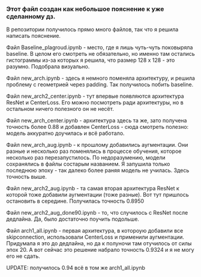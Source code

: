 ### Этот файл создан как небольшое пояснение к уже сделанному дз.
В репозитории получилось прямо много файлов, так что я решила написать пояснение.

Файл Baseline_plagroud.ipynb - место, где я лишь чуть-чуть поковыряла baseline. В целом его смотреть не обязательно, но именно там остались гистограммы из-за которых я решила, что размер 128 х 128 - это разумно. Подобрала визуально.

Файл new_arch.ipynb - здесь я немного поменяла архитектуру, и решила проблему с геометрией через padding. Так получилось побить baseline.

Файл new_arch2_center.ipynb - тут впервые появляются архитектура ResNet и CenterLoss. Его можно посмотреть ради архитектуры, но в остальном ничего полезного он не несёт.

Файл new_arch_center.ipynb - архитектура здесь та же, зато получена точность более 0.88 и добавлен CenterLoss - сюда смотреть полезно: модель аккуратно доучилась и всё работало.

Файл new_arch_aug.ipynb - к прошлому добавились аугментации. Они разные и несколько раз поменялись в процессе обучения, которое несколько раз перезапустилось. По недоразумению, модели сохранялись в файлы состарым названием. Я запушила только последнюю эпоху - так далеко более раняя модель не училась. Здесь точность выше.

Файл new_arch2_aug.ipynb - та самая вторая архитектура ResNet к которой тоже добавили аугментации (тоже разные). Вот тут пришлось остановить в середине. Получилась точность 0.8950

Файл new_arch2_aug_done90.ipynb - то, что случилось с ResNet после дедлайна. Да, было достаточно поучить подольше.

Файл arch1_all.ipynb - первая архитектура, в котороую добавили все skipconnection, использовали CenterLoss и применили аугментации. Придумала я это до дедлайна, но да к полуночи там отучилось от силы эпох 20. А вот сейчас это решение набрало точность 0.9324 и я не могу его не сдать.

UPDATE: получилось 0.94 всё в том же arch1_all.ipynb